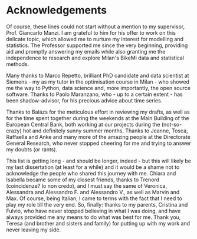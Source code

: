 # Acknowledgements

Of course, these lines could not start without a mention to my supervisor, Prof. Giancarlo Manzi. I am grateful to him for his offer to work on this delicate topic, which allowed me to nurture my interest for modelling and statistics. The Professor supported me since the very beginning, providing aid and promptly answering my emails while also granting me the independence to research and explore Milan's BikeMi data and statistical methods.

Many thanks to Marco Repetto, brilliant PhD candidate and data scientist at Siemens - my as my tutor in the optimisation course in Milan - who showed me the way to Python, data science and, more importantly, the open source software. Thanks to Paolo Maranzano, who - up to a certain extent - has been shadow-advisor, for his precious advice about time series.

Thanks to Balázs for the meticulous effort in reviewing my drafts, as well as for the time spent together during the weekends at the Main Building of the European Central Bank, both working at our projects during the (not-so-crazy) hot and definitely sunny summer months. Thanks to Jeanne, Tosca, Raffaella and Anke and many more of the amazing people at the Directorate General Research, who never stopped cheering for me and trying to answer my doubts (or rants).

This list is getting long - and should be longer, indeed - but this will likely be my last dissertation (at least for a while) and it would be a shame not to acknowledge the people who shared this journey with me. Chiara and Isabella became some of my closest friends, thanks to Trenord (coincidenze? Io non credo), and I must say the same of Veronica, Alessandra and Alessandro F. and Alessandro V., as well as Marvin and Max. Of course, being Italian, I came to terms with the fact that I need to play my role till the very end. So, finally: thanks to my parents, Cristina and Fulvio, who have never stopped believing in what I was doing, and have always provided me any means to do what was best for me. Thank you, Teresa (and brother and sisters and family) for putting up with my work and never leaving my side.